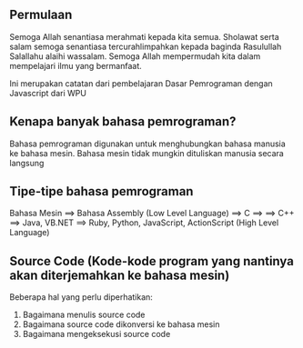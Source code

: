 ## Permulaan

Semoga Allah senantiasa merahmati kepada kita semua.
Sholawat serta salam semoga senantiasa tercurahlimpahkan kepada baginda Rasulullah Salallahu alaihi wassalam.
Semoga Allah mempermudah kita dalam mempelajari ilmu yang bermanfaat.

Ini merupakan catatan dari pembelajaran Dasar Pemrograman dengan Javascript dari WPU

## Kenapa banyak bahasa pemrograman?
Bahasa pemrograman digunakan untuk menghubungkan bahasa manusia ke bahasa mesin. 
Bahasa mesin tidak mungkin dituliskan manusia secara langsung

## Tipe-tipe bahasa pemrograman

Bahasa Mesin ==> Bahasa Assembly (Low Level Language) ==> C ==> ==> C++ ==> Java, VB.NET ==> Ruby, Python, JavaScript, ActionScript (High Level Language)

## Source Code (Kode-kode program yang nantinya akan diterjemahkan ke bahasa mesin)
Beberapa hal yang perlu diperhatikan:
1. Bagaimana menulis source code
2. Bagaimana source code dikonversi ke bahasa mesin
3. Bagaimana mengeksekusi source code








